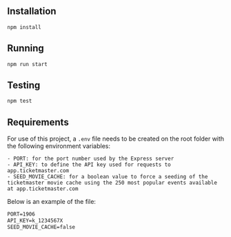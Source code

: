 
## Installation

``npm install``

## Running

``npm run start``

## Testing

``npm test``

## Requirements

For use of this project, a ``.env`` file needs to be created on the root folder with the following environment variables:

    - PORT: for the port number used by the Express server
    - API_KEY: to define the API key used for requests to app.ticketmaster.com
    - SEED_MOVIE_CACHE: for a boolean value to force a seeding of the ticketmaster movie cache using the 250 most popular events available at app.ticketmaster.com

Below is an example of the file:
```txt
PORT=1906
API_KEY=k_1234567X
SEED_MOVIE_CACHE=false
```
